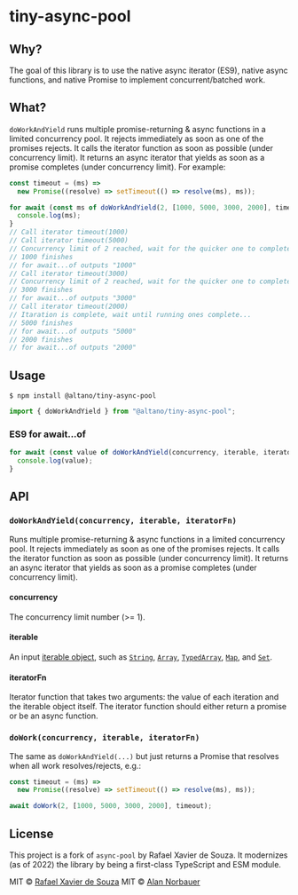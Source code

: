 # tiny-async-pool

## Why?

The goal of this library is to use the native async iterator (ES9), native async functions, and native Promise to implement concurrent/batched work.

## What?

`doWorkAndYield` runs multiple promise-returning & async functions in a limited concurrency pool. It rejects immediately as soon as one of the promises rejects. It calls the iterator function as soon as possible (under concurrency limit). It returns an async iterator that yields as soon as a promise completes (under concurrency limit). For example:

```js
const timeout = (ms) =>
  new Promise((resolve) => setTimeout(() => resolve(ms), ms));

for await (const ms of doWorkAndYield(2, [1000, 5000, 3000, 2000], timeout)) {
  console.log(ms);
}
// Call iterator timeout(1000)
// Call iterator timeout(5000)
// Concurrency limit of 2 reached, wait for the quicker one to complete...
// 1000 finishes
// for await...of outputs "1000"
// Call iterator timeout(3000)
// Concurrency limit of 2 reached, wait for the quicker one to complete...
// 3000 finishes
// for await...of outputs "3000"
// Call iterator timeout(2000)
// Itaration is complete, wait until running ones complete...
// 5000 finishes
// for await...of outputs "5000"
// 2000 finishes
// for await...of outputs "2000"
```

## Usage

```
$ npm install @altano/tiny-async-pool
```

```js
import { doWorkAndYield } from "@altano/tiny-async-pool";
```

### ES9 for await...of

```js
for await (const value of doWorkAndYield(concurrency, iterable, iteratorFn)) {
  console.log(value);
}
```

## API

### `doWorkAndYield(concurrency, iterable, iteratorFn)`

Runs multiple promise-returning & async functions in a limited concurrency pool. It rejects immediately as soon as one of the promises rejects. It calls the iterator function as soon as possible (under concurrency limit). It returns an async iterator that yields as soon as a promise completes (under concurrency limit).

#### concurrency

The concurrency limit number (>= 1).

#### iterable

An input [iterable object](https://developer.mozilla.org/en-US/docs/Web/JavaScript/Reference/Iteration_protocols#the_iterable_protocol), such as [`String`](https://developer.mozilla.org/en-US/docs/Web/JavaScript/Reference/Global_Objects/String), [`Array`](https://developer.mozilla.org/en-US/docs/Web/JavaScript/Reference/Global_Objects/Array), [`TypedArray`](https://developer.mozilla.org/en-US/docs/Web/JavaScript/Reference/Global_Objects/TypedArray), [`Map`](https://developer.mozilla.org/en-US/docs/Web/JavaScript/Reference/Global_Objects/Map), and [`Set`](https://developer.mozilla.org/en-US/docs/Web/JavaScript/Reference/Global_Objects/Set).

#### iteratorFn

Iterator function that takes two arguments: the value of each iteration and the iterable object itself. The iterator function should either return a promise or be an async function.

### `doWork(concurrency, iterable, iteratorFn)`

The same as `doWorkAndYield(...)` but just returns a Promise that resolves when all work resolves/rejects, e.g.:

```js
const timeout = (ms) =>
  new Promise((resolve) => setTimeout(() => resolve(ms), ms));

await doWork(2, [1000, 5000, 3000, 2000], timeout);
```

## License

This project is a fork of `async-pool` by Rafael Xavier de Souza. It modernizes (as of 2022) the library by being a first-class TypeScript and ESM module.

MIT © [Rafael Xavier de Souza](http://rafael.xavier.blog.br)
MIT © [Alan Norbauer](https://alan.norbauer.com)
